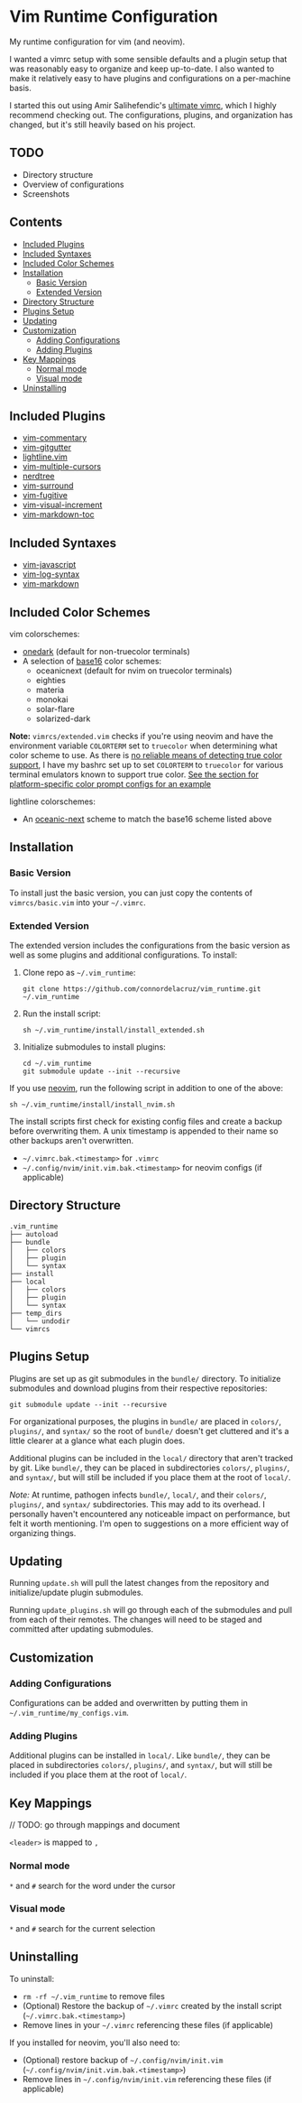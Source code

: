 # Vim Runtime Configuration

My runtime configuration for vim (and neovim).  

I wanted a vimrc setup with some sensible defaults and a plugin setup that was reasonably easy to organize and keep up-to-date. I also wanted to make it relatively easy to have plugins and configurations on a per-machine basis.

I started this out using Amir Salihefendic's [ultimate vimrc](https://github.com/amix/vimrc), which I highly recommend checking out. The configurations, plugins, and organization has changed, but it's still heavily based on his project.

## TODO

- Directory structure
- Overview of configurations  
- Screenshots

## Contents

<!-- vim-markdown-toc GFM -->

* [Included Plugins](#included-plugins)
* [Included Syntaxes](#included-syntaxes)
* [Included Color Schemes](#included-color-schemes)
* [Installation](#installation)
    * [Basic Version](#basic-version)
    * [Extended Version](#extended-version)
* [Directory Structure](#directory-structure)
* [Plugins Setup](#plugins-setup)
* [Updating](#updating)
* [Customization](#customization)
    * [Adding Configurations](#adding-configurations)
    * [Adding Plugins](#adding-plugins)
* [Key Mappings](#key-mappings)
    * [Normal mode](#normal-mode)
    * [Visual mode](#visual-mode)
* [Uninstalling](#uninstalling)

<!-- vim-markdown-toc -->

## Included Plugins

- [vim-commentary](https://github.com/tpope/vim-commentary)
- [vim-gitgutter](https://github.com/airblade/vim-gitgutter)
- [lightline.vim](https://github.com/itchyny/lightline.vim)
- [vim-multiple-cursors](https://github.com/terryma/vim-multiple-cursors)
- [nerdtree](https://github.com/scrooloose/nerdtree)
- [vim-surround](https://github.com/tpope/vim-surround)
- [vim-fugitive](https://github.com/tpope/vim-fugitive.git)
- [vim-visual-increment](https://github.com/triglav/vim-visual-increment.git)
- [vim-markdown-toc](https://github.com/mzlogin/vim-markdown-toc.git)

## Included Syntaxes

- [vim-javascript](https://github.com/pangloss/vim-javascript)
- [vim-log-syntax](https://github.com/dzeban/vim-log-syntax)
- [vim-markdown](https://github.com/tpope/vim-markdown)

## Included Color Schemes

vim colorschemes:

- [onedark](https://github.com/joshdick/onedark.vim) (default for non-truecolor terminals)
- A selection of [base16](https://github.com/chriskempson/base16-vim) color schemes:  
    - oceanicnext (default for nvim on truecolor terminals)
    - eighties
    - materia
    - monokai
    - solar-flare
    - solarized-dark

**Note:** `vimrcs/extended.vim` checks if you're using neovim and have the environment variable `COLORTERM` set to `truecolor` when determining what color scheme to use. As there is [no reliable means of detecting true color support](https://gist.github.com/XVilka/8346728#detection), I have my bashrc set up to set `COLORTERM` to `truecolor` for various terminal emulators known to support true color. [See the section for platform-specific color prompt configs for an example](https://github.com/connordelacruz/bash_config/blob/master/globalrc.d/bashrc.sh)

lightline colorschemes:

- An [oceanic-next](https://github.com/mhartington/oceanic-next) scheme to match the base16 scheme listed above

## Installation

### Basic Version
To install just the basic version, you can just copy the contents of `vimrcs/basic.vim` into your `~/.vimrc`.

### Extended Version
The extended version includes the configurations from the basic version as well as some plugins and additional configurations. To install:  

1. Clone repo as `~/.vim_runtime`:

    ```
    git clone https://github.com/connordelacruz/vim_runtime.git ~/.vim_runtime
    ```

2. Run the install script:

    ```
    sh ~/.vim_runtime/install/install_extended.sh
    ```

3. Initialize submodules to install plugins:

    ```
    cd ~/.vim_runtime
    git submodule update --init --recursive
    ```


If you use [neovim](https://neovim.io/), run the following script in addition to one of the above:

```
sh ~/.vim_runtime/install/install_nvim.sh
```

The install scripts first check for existing config files and create a backup before overwriting them. A unix timestamp is appended to their name so other backups aren't overwritten.  

- `~/.vimrc.bak.<timestamp>` for `.vimrc`
- `~/.config/nvim/init.vim.bak.<timestamp>` for neovim configs (if applicable)

## Directory Structure

```
.vim_runtime
├── autoload
├── bundle
│   ├── colors
│   ├── plugin
│   └── syntax
├── install
├── local
│   ├── colors
│   ├── plugin
│   └── syntax
├── temp_dirs
│   └── undodir
└── vimrcs
```


## Plugins Setup
Plugins are set up as git submodules in the `bundle/` directory. To initialize submodules and download plugins from their respective repositories:

```
git submodule update --init --recursive
```

For organizational purposes, the plugins in `bundle/` are placed in `colors/`, `plugins/`, and `syntax/` so the root of `bundle/` doesn't get cluttered and it's a little clearer at a glance what each plugin does.  

Additional plugins can be included in the `local/` directory that aren't tracked by git. Like `bundle/`, they can be placed in subdirectories `colors/`, `plugins/`, and `syntax/`, but will still be included if you place them at the root of `local/`.

*Note:* At runtime, pathogen infects `bundle/`, `local/`, and their `colors/`, `plugins/`, and `syntax/` subdirectories. This may add to its overhead. I personally haven't encountered any noticeable impact on performance, but felt it worth mentioning. I'm open to suggestions on a more efficient way of organizing things.

## Updating
Running `update.sh` will pull the latest changes from the repository and initialize/update plugin submodules.

Running `update_plugins.sh` will go through each of the submodules and pull from each of their remotes. The changes will need to be staged and committed after updating submodules.

## Customization

### Adding Configurations
Configurations can be added and overwritten by putting them in `~/.vim_runtime/my_configs.vim`.

### Adding Plugins
Additional plugins can be installed in `local/`. Like `bundle/`, they can be placed in subdirectories `colors/`, `plugins/`, and `syntax/`, but will still be included if you place them at the root of `local/`.

## Key Mappings

// TODO: go through mappings and document

`<leader>` is mapped to `,`

### Normal mode

`*` and `#` search for the word under the cursor

### Visual mode

`*` and `#` search for the current selection

## Uninstalling

To uninstall:

- `rm -rf ~/.vim_runtime` to remove files
- (Optional) Restore the backup of `~/.vimrc` created by the install script (`~/.vimrc.bak.<timestamp>`)
- Remove lines in your `~/.vimrc` referencing these files (if applicable)

If you installed for neovim, you'll also need to:

- (Optional) restore backup of `~/.config/nvim/init.vim` (`~/.config/nvim/init.vim.bak.<timestamp>`)
- Remove lines in `~/.config/nvim/init.vim` referencing these files (if applicable)
